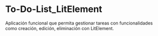 # To-Do-List_LitElement
Aplicación funcional que permita gestionar tareas con funcionalidades como  creación, edición, eliminación con LitElement. 
